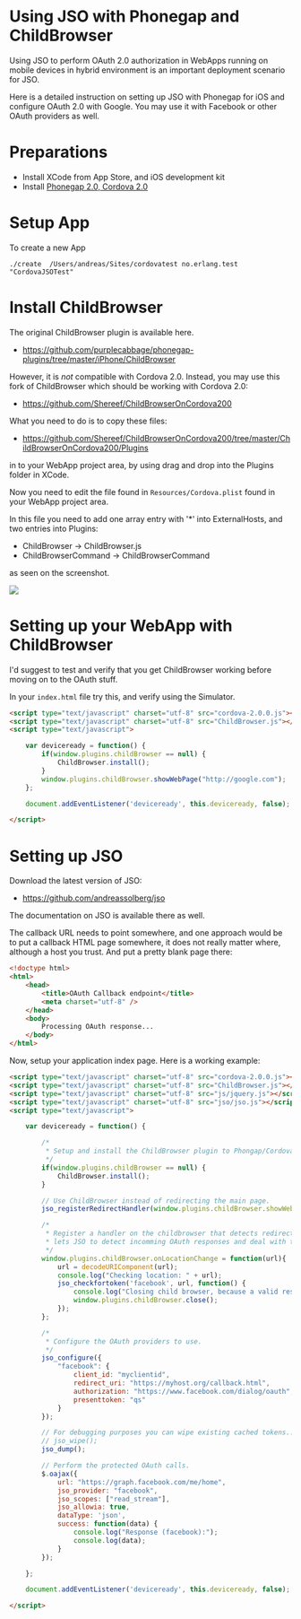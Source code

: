 # Using JSO with Phonegap and ChildBrowser

Using JSO to perform OAuth 2.0 authorization in WebApps running on mobile devices in hybrid environment is an important deployment scenario for JSO.

Here is a detailed instruction on setting up JSO with Phonegap for iOS and configure OAuth 2.0 with Google. You may use it with Facebook or other OAuth providers as well.


# Preparations

* Install XCode from App Store, and iOS development kit
* Install [Phonegap 2.0, Cordova 2.0](http://phonegap.com/download)


# Setup App

To create a new App

	./create  /Users/andreas/Sites/cordovatest no.erlang.test "CordovaJSOTest"

# Install ChildBrowser

The original ChildBrowser plugin is available here.

* <https://github.com/purplecabbage/phonegap-plugins/tree/master/iPhone/ChildBrowser>

However, it is *not* compatible with Cordova 2.0. Instead, you may use this fork of ChildBrowser which should be working with Cordova 2.0:

* <https://github.com/Shereef/ChildBrowserOnCordova200>

What you need to do is to copy these files:

* <https://github.com/Shereef/ChildBrowserOnCordova200/tree/master/ChildBrowserOnCordova200/Plugins>

in to your WebApp project area, by using drag and drop into the Plugins folder in XCode.

Now you need to edit the file found in ``Resources/Cordova.plist`` found in your WebApp project area.

In this file you need to add one array entry with '*' into ExternalHosts, and two entries into Plugins:

* ChildBrowser -> ChildBrowser.js
* ChildBrowserCommand -> ChildBrowserCommand

as seen on the screenshot.


![](http://clippings.erlang.no/ZZ6D3C032F.jpg)


# Setting up your WebApp with ChildBrowser


I'd suggest to test and verify that you get ChildBrowser working before moving on to the OAuth stuff.

In your ``index.html`` file try this, and verify using the Simulator.

```html
<script type="text/javascript" charset="utf-8" src="cordova-2.0.0.js"></script>
<script type="text/javascript" charset="utf-8" src="ChildBrowser.js"></script>
<script type="text/javascript">

	var deviceready = function() {
		if(window.plugins.childBrowser == null) {
			ChildBrowser.install();
		}
		window.plugins.childBrowser.showWebPage("http://google.com");
	};

	document.addEventListener('deviceready', this.deviceready, false);

</script>
```

# Setting up JSO

Download the latest version of JSO:

* <https://github.com/andreassolberg/jso>

The documentation on JSO is available there as well.


The callback URL needs to point somewhere, and one approach would be to put a callback HTML page somewhere, it does not really matter where, although a host you trust. And put a pretty blank page there:


```html
<!doctype html>
<html>
	<head>
		<title>OAuth Callback endpoint</title>
		<meta charset="utf-8" />
	</head>
	<body>
		Processing OAuth response...
	</body>
</html>
```

Now, setup your application index page. Here is a working example:

```html
<script type="text/javascript" charset="utf-8" src="cordova-2.0.0.js"></script>
<script type="text/javascript" charset="utf-8" src="ChildBrowser.js"></script>
<script type="text/javascript" charset="utf-8" src="js/jquery.js"></script>
<script type="text/javascript" charset="utf-8" src="jso/jso.js"></script>
<script type="text/javascript">

	var deviceready = function() {

		/*
		 * Setup and install the ChildBrowser plugin to Phongap/Cordova.
		 */
		if(window.plugins.childBrowser == null) {
			ChildBrowser.install();
		}

		// Use ChildBrowser instead of redirecting the main page.
		jso_registerRedirectHandler(window.plugins.childBrowser.showWebPage);

		/*
		 * Register a handler on the childbrowser that detects redirects and
		 * lets JSO to detect incomming OAuth responses and deal with the content.
		 */
		window.plugins.childBrowser.onLocationChange = function(url){
			url = decodeURIComponent(url);
			console.log("Checking location: " + url);
			jso_checkfortoken('facebook', url, function() {
				console.log("Closing child browser, because a valid response was detected.");
				window.plugins.childBrowser.close();
			});
		};

		/*
		 * Configure the OAuth providers to use.
		 */
		jso_configure({
			"facebook": {
				client_id: "myclientid",
				redirect_uri: "https://myhost.org/callback.html",
				authorization: "https://www.facebook.com/dialog/oauth",
				presenttoken: "qs"
			}
		});

		// For debugging purposes you can wipe existing cached tokens...
		// jso_wipe();
		jso_dump();

		// Perform the protected OAuth calls.
		$.oajax({
			url: "https://graph.facebook.com/me/home",
			jso_provider: "facebook",
			jso_scopes: ["read_stream"],
			jso_allowia: true,
			dataType: 'json',
			success: function(data) {
				console.log("Response (facebook):");
				console.log(data);
			}
		});

	};

	document.addEventListener('deviceready', this.deviceready, false);

</script>
```









